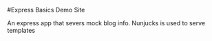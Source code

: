 #Express Basics Demo Site

An express app that severs mock blog info.
Nunjucks is used to serve templates
